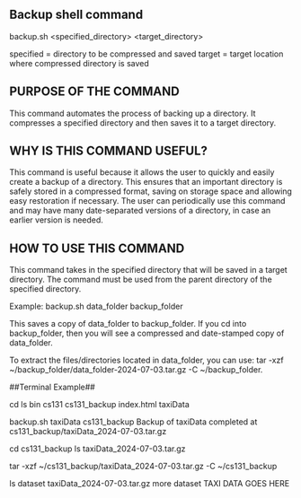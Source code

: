 ## Backup shell command ##

backup.sh <specified_directory> <target_directory>

specified = directory to be compressed and saved
target = target location where compressed directory is saved


## PURPOSE OF THE COMMAND ##

This command automates the process of backing up a directory. 
It compresses a specified directory and then saves it to a target directory.


## WHY IS THIS COMMAND USEFUL? ##

This command is useful because it allows the user to quickly and easily create a backup of a directory. This ensures that an important directory is safely stored in a compressed format, saving on storage space and allowing easy restoration if necessary. The user can periodically use this command and may have many date-separated versions of a directory, in case an earlier version is needed.

## HOW TO USE THIS COMMAND ##

This command takes in the specified directory that will be saved in a target directory. The command must be used from the parent directory of the specified directory.

Example: backup.sh data_folder backup_folder

This saves a copy of data_folder to backup_folder. If you cd into backup_folder, then you will see a compressed and date-stamped copy of data_folder. 

To extract the files/directories located in data_folder, you can use: 
tar -xzf ~/backup_folder/data_folder-2024-07-03.tar.gz -C ~/backup_folder.


##Terminal Example##

cd
ls
bin  cs131  cs131_backup  index.html  taxiData

backup.sh taxiData cs131_backup
Backup of taxiData completed at cs131_backup/taxiData_2024-07-03.tar.gz

cd cs131_backup
ls
taxiData_2024-07-03.tar.gz

tar -xzf ~/cs131_backup/taxiData_2024-07-03.tar.gz -C ~/cs131_backup

ls
dataset  taxiData_2024-07-03.tar.gz
more dataset
TAXI DATA GOES HERE
